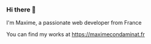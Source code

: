 ### Hi there 👋

I'm Maxime, a passionate web developer from France

You can find my works at https://maximecondaminat.fr
